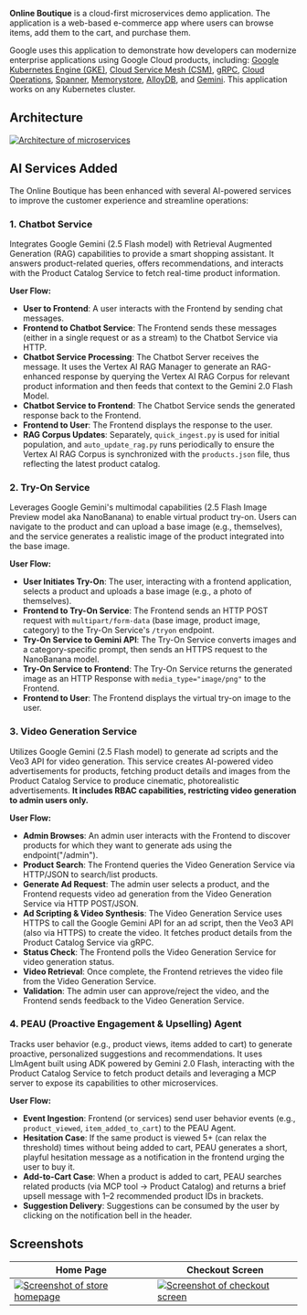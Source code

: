 <!-- <p align="center">
<img src="/src/frontend/static/icons/Hipster_HeroLogoMaroon.svg" width="300" alt="Online Boutique" />
</p> -->


**Online Boutique** is a cloud-first microservices demo application.  The application is a
web-based e-commerce app where users can browse items, add them to the cart, and purchase them.

Google uses this application to demonstrate how developers can modernize enterprise applications using Google Cloud products, including: [Google Kubernetes Engine (GKE)](https://cloud.google.com/kubernetes-engine), [Cloud Service Mesh (CSM)](https://cloud.google.com/service-mesh), [gRPC](https://grpc.io/), [Cloud Operations](https://cloud.google.com/products/operations), [Spanner](https://cloud.google.com/spanner), [Memorystore](https://cloud.google.com/memorystore), [AlloyDB](https://cloud.google.com/alloydb), and [Gemini](https://ai.google.dev/). This application works on any Kubernetes cluster.


## Architecture

[![Architecture of
microservices](/docs/img/architecture-diagram.png)](/docs/img/architecture-diagram.png)


## AI Services Added

The Online Boutique has been enhanced with several AI-powered services to improve the customer experience and streamline operations:

### 1. Chatbot Service
Integrates Google Gemini (2.5 Flash model) with Retrieval Augmented Generation (RAG) capabilities to provide a smart shopping assistant. It answers product-related queries, offers recommendations, and interacts with the Product Catalog Service to fetch real-time product information.

**User Flow:**
*   **User to Frontend**: A user interacts with the Frontend by sending chat messages.
*   **Frontend to Chatbot Service**: The Frontend sends these messages (either in a single request or as a stream) to the Chatbot Service via HTTP.
*   **Chatbot Service Processing**: The Chatbot Server receives the message. It uses the Vertex AI RAG Manager to generate an RAG-enhanced response by querying the Vertex AI RAG Corpus for relevant product information and then feeds that context to the Gemini 2.0 Flash Model. 
*   **Chatbot Service to Frontend**: The Chatbot Service sends the generated response back to the Frontend.
*   **Frontend to User**: The Frontend displays the response to the user.
*   **RAG Corpus Updates**: Separately, `quick_ingest.py` is used for initial population, and `auto_update_rag.py` runs periodically to ensure the Vertex AI RAG Corpus is synchronized with the `products.json` file, thus reflecting the latest product catalog.

### 2. Try-On Service
Leverages Google Gemini's multimodal capabilities (2.5 Flash Image Preview model aka NanoBanana) to enable virtual product try-on. Users can navigate to the product and can upload a base image (e.g., themselves), and the service generates a realistic image of the product integrated into the base image.

**User Flow:**
*   **User Initiates Try-On**: The user, interacting with a frontend application, selects a product and uploads a base image (e.g., a photo of themselves).
*   **Frontend to Try-On Service**: The Frontend sends an HTTP POST request with `multipart/form-data` (base image, product image, category) to the Try-On Service's `/tryon` endpoint.
*   **Try-On Service to Gemini API**: The Try-On Service converts images and a category-specific prompt, then sends an HTTPS request to the NanoBanana model.
*   **Try-On Service to Frontend**: The Try-On Service returns the generated image as an HTTP Response with `media_type="image/png"` to the Frontend.
*   **Frontend to User**: The Frontend displays the virtual try-on image to the user.

### 3. Video Generation Service
Utilizes Google Gemini (2.5 Flash model) to generate ad scripts and the Veo3 API for video generation. This service creates AI-powered video advertisements for products, fetching product details and images from the Product Catalog Service to produce cinematic, photorealistic advertisements. **It includes RBAC capabilities, restricting video generation to admin users only.**

**User Flow:**
*   **Admin Browses**: An admin user interacts with the Frontend to discover products for which they want to generate ads using the endpoint("/admin").
*   **Product Search**: The Frontend queries the Video Generation Service via HTTP/JSON to search/list products.
*   **Generate Ad Request**: The admin user selects a product, and the Frontend requests video ad generation from the Video Generation Service via HTTP POST/JSON.
*   **Ad Scripting & Video Synthesis**: The Video Generation Service uses HTTPS to call the Google Gemini API for an ad script, then the Veo3 API (also via HTTPS) to create the video. It fetches product details from the Product Catalog Service via gRPC.
*   **Status Check**: The Frontend polls the Video Generation Service for video generation status.
*   **Video Retrieval**: Once complete, the Frontend retrieves the video file from the Video Generation Service.
*   **Validation**: The admin user can approve/reject the video, and the Frontend sends feedback to the Video Generation Service.

### 4. PEAU (Proactive Engagement & Upselling) Agent
Tracks user behavior (e.g., product views, items added to cart) to generate proactive, personalized suggestions and recommendations. It uses LlmAgent built using ADK powered by Gemini 2.0 Flash, interacting with the Product Catalog Service to fetch product details and leveraging a MCP server to expose its capabilities to other microservices.

**User Flow:**
*   **Event Ingestion**: Frontend (or services) send user behavior events (e.g., `product_viewed`, `item_added_to_cart`) to the PEAU Agent.
*   **Hesitation Case**: If the same product is viewed 5+ (can relax the threshold) times without being added to cart, PEAU generates a short, playful hesitation message as a notification in the frontend urging the user to buy it.
*   **Add-to-Cart Case**: When a product is added to cart, PEAU searches related products (via MCP tool → Product Catalog) and returns a brief upsell message with 1–2 recommended product IDs in brackets.
*   **Suggestion Delivery**: Suggestions can be consumed by the user by clicking on the notification bell in the header.

## Screenshots

| Home Page                                                                                                         | Checkout Screen                                                                                                    |
| ----------------------------------------------------------------------------------------------------------------- | ------------------------------------------------------------------------------------------------------------------ |
| [![Screenshot of store homepage](/docs/img/online-boutique-frontend-1.png)](/docs/img/online-boutique-frontend-1.png) | [![Screenshot of checkout screen](/docs/img/online-boutique-frontend-2.png)](/docs/img/online-boutique-frontend-2.png) |

